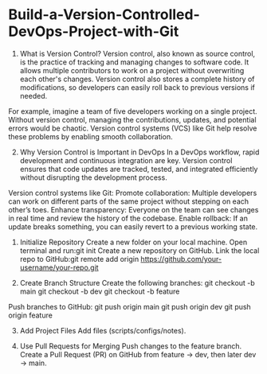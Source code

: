 # Build-a-Version-Controlled-DevOps-Project-with-Git

1. What is Version Control?
Version control, also known as source control, is the practice of tracking and managing changes to software code. It allows multiple contributors to work on a project without overwriting each other's changes. Version control also stores a complete history of modifications, so developers can easily roll back to previous versions if needed.

For example, imagine a team of five developers working on a single project. Without version control, managing the contributions, updates, and potential errors would be chaotic. Version control systems (VCS) like Git help resolve these problems by enabling smooth collaboration.

2. Why Version Control is Important in DevOps
In a DevOps workflow, rapid development and continuous integration are key. Version control ensures that code updates are tracked, tested, and integrated efficiently without disrupting the development process.

Version control systems like Git:
Promote collaboration: Multiple developers can work on different parts of the same project without stepping on each other’s toes.
Enhance transparency: Everyone on the team can see changes in real time and review the history of the codebase.
Enable rollback: If an update breaks something, you can easily revert to a previous working state.

1. Initialize Repository
Create a new folder on your local machine.
Open terminal and run:git init
Create a new repository on GitHub.
Link the local repo to GitHub:git remote add origin https://github.com/your-username/your-repo.git

2. Create Branch Structure
Create the following branches:
git checkout -b main
git checkout -b dev
git checkout -b feature

Push branches to GitHub:
git push origin main
git push origin dev
git push origin feature

3. Add Project Files
Add files (scripts/configs/notes).

4. Use Pull Requests for Merging
Push changes to the feature branch.
Create a Pull Request (PR) on GitHub from feature → dev, then later dev → main.

